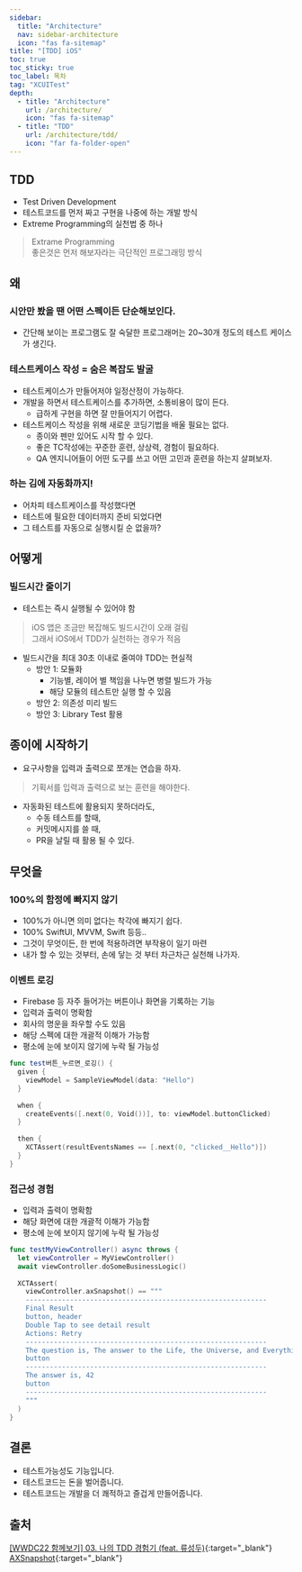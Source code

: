 ```yaml
---
sidebar:
  title: "Architecture"
  nav: sidebar-architecture
  icon: "fas fa-sitemap"
title: "[TDD] iOS"
toc: true
toc_sticky: true
toc_label: 목차
tag: "XCUITest"
depth:
  - title: "Architecture"
    url: /architecture/
    icon: "fas fa-sitemap"
  - title: "TDD"
    url: /architecture/tdd/
    icon: "far fa-folder-open"
---
```

## TDD
* Test Driven Development
* 테스트코드를 먼저 짜고 구현을 나중에 하는 개발 방식
* Extreme Programming의 실천법 중 하나
> Extrame Programming<br/>
좋은것은 먼저 해보자라는 극단적인 프로그래밍 방식





## 왜
### 시안만 봤을 땐 어떤 스펙이든 단순해보인다.
* 간단해 보이는 프로그램도 잘 숙달한 프로그래머는 20~30개 정도의 테스트 케이스가 생긴다.  

### 테스트케이스 작성 = 숨은 복잡도 발굴  
* 테스트케이스가 만들어저야 일정산정이 가능하다.  
* 개발을 하면서 테스트케이스를 추가하면, 소통비용이 많이 든다.  
  * 급하게 구현을 하면 잘 만들어지기 어렵다.
* 테스트케이스 작성을 위해 새로운 코딩기법을 배울 필요는 없다.
  * 종이와 펜만 있어도 시작 할 수 있다.
  * 좋은 TC작성에는 꾸준한 훈련, 상상력, 경험이 필요하다.
  * QA 엔지니어들이 어떤 도구를 쓰고 어떤 고민과 훈련을 하는지 살펴보자.

### 하는 김에 자동화까지!
* 어차피 테스트케이스를 작성했다면
* 테스트에 필요한 데이터까지 준비 되었다면
* 그 테스트를 자동으로 실행시킬 순 없을까?

## 어떻게
### 빌드시간 줄이기
* 테스트는 즉시 실행될 수 있어야 함  
> iOS 앱은 조금만 복잡해도 빌드시간이 오래 걸림<br/>
그래서 iOS에서 TDD가 실천하는 경우가 적음

* 빌드시간을 최대 30초 이내로 줄여야 TDD는 현실적
  * 방안 1: 모듈화
    * 기능별, 레이어 별 책임을 나누면 병렬 빌드가 가능
    * 해당 모듈의 테스트만 실행 할 수 있음
  * 방안 2: 의존성 미리 빌드
  * 방안 3: Library Test 활용
  
## 종이에 시작하기
* 요구사항을 입력과 출력으로 쪼개는 연습을 하자.
> 기획서를 입력과 출력으로 보는 훈련을 해야한다.

* 자동화된 테스트에 활용되지 못하더라도,
  * 수동 테스트를 할때,
  * 커밋메시지를 쓸 때,
  * PR을 날릴 때 활용 될 수 있다.



## 무엇을
### 100%의 함정에 빠지지 않기
* 100%가 아니면 의미 없다는 착각에 빠지기 쉽다.
* 100% SwiftUI, MVVM, Swift 등등..
* 그것이 무엇이든, 한 번에 적용하려면 부작용이 일기 마련
* 내가 할 수 있는 것부터, 손에 닿는 것 부터 차근차근 실천해 나가자.

### 이벤트 로깅
* Firebase 등 자주 들어가는 버튼이나 화면을 기록하는 기능
* 입력과 출력이 명확함
* 회사의 명운을 좌우할 수도 있음
* 해당 스펙에 대한 개괄적 이해가 가능함
* 평소에 눈에 보이지 않기에 누락 될 가능성

```swift
func test버튼_누르면_로깅() {
  given {
    viewModel = SampleViewModel(data: "Hello")
  }
  
  when {
    createEvents([.next(0, Void())], to: viewModel.buttonClicked)
  }
  
  then {
    XCTAssert(resultEventsNames == [.next(0, "clicked__Hello")])
  }
}
```
### 접근성 경험
* 입력과 출력이 명확함
* 해당 화면에 대한 개괄적 이해가 가능함
* 평소에 눈에 보이지 않기에 누락 될 가능성

```swift
func testMyViewController() async throws {
  let viewController = MyViewController()
  await viewController.doSomeBusinessLogic()
  
  XCTAssert(
    viewController.axSnapshot() == """
    ------------------------------------------------------------
    Final Result
    button, header
    Double Tap to see detail result
    Actions: Retry
    ------------------------------------------------------------
    The question is, The answer to the Life, the Universe, and Everything
    button
    ------------------------------------------------------------
    The answer is, 42
    button
    ------------------------------------------------------------
    """
  )
}
```

## 결론
* 테스트가능성도 기능입니다.
* 테스트코드는 돈을 벌어줍니다.
* 테스트코드는 개발을 더 쾌적하고 즐겁게 만들어줍니다.


## 출처
[<i class="fas fa-link"></i> 
[WWDC22 함께보기] 03. 나의 TDD 경험기 (feat. 류성두)](https://www.youtube.com/watch?v=NA4ZwtIFYpA&ab_channel=%EC%8A%A4%EC%9C%84%ED%94%84%ED%8A%B8%ED%95%98%EC%9D%B4){:target="_blank"}  
[<i class="fas fa-link"></i>  AXSnapshot](https://github.com/banksalad/AXSnapshot){:target="_blank"}

